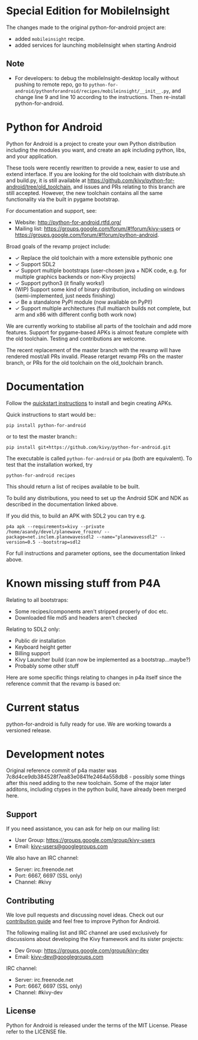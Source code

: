 # Special Edition for MobileInsight

The changes made to the original python-for-android project are:

+ added `mobileinsight` recipe.
+ added services for launching mobileInsight when starting Android

## Note

+ For developers: to debug the mobileInsight-desktop locally without
pushing to remote repo, go to `python-for-android/pythonforandroid/recipes/mobileinsight/__init__.py`,
and change line 9 and line 10 according to the instructions. Then re-install
python-for-android.


# Python for Android

Python for Android is a project to create your own Python distribution
including the modules you want, and create an apk including python,
libs, and your application.

These tools were recently rewritten to provide a new, easier to use
and extend interface. If you are looking for the old toolchain with
distribute.sh and build.py, it is still available at
https://github.com/kivy/python-for-android/tree/old_toolchain, and
issues and PRs relating to this branch are still accepted. However,
the new toolchain contains all the same functionality via the built in
pygame bootstrap.

For documentation and support, see:

- Website: http://python-for-android.rtfd.org/
- Mailing list: https://groups.google.com/forum/#!forum/kivy-users or
  https://groups.google.com/forum/#!forum/python-android.

Broad goals of the revamp project include:

- ✓ Replace the old toolchain with a more extensible pythonic one
- ✓ Support SDL2
- ✓ Support multiple bootstraps (user-chosen java + NDK code, e.g. for
  multiple graphics backends or non-Kivy projects)
- ✓ Support python3 (it finally works!)
- (WIP) Support some kind of binary distribution, including on windows (semi-implemented, just needs finishing)
- ✓ Be a standalone PyPI module (now available on PyPI!)
- ✓ Support multiple architectures (full multiarch builds not complete, but arm and x86 with different config both work now)

We are currently working to stabilise all parts of the toolchain and
add more features. Support for pygame-based APKs is almost feature
complete with the old toolchain. Testing and contributions are
welcome.

The recent replacement of the master branch with the revamp will have
rendered most/all PRs invalid. Please retarget revamp PRs on the
master branch, or PRs for the old toolchain on the old_toolchain
branch.

# Documentation

Follow the
[quickstart instructions](https://python-for-android.readthedocs.org/en/latest/quickstart/)
to install and begin creating APKs.

Quick instructions to start would be::

    pip install python-for-android

or to test the master branch::

    pip install git+https://github.com/kivy/python-for-android.git

The executable is called `python-for-android` or `p4a` (both are
equivalent). To test that the installation worked, try

    python-for-android recipes

This should return a list of recipes available to be built.

To build any distributions, you need to set up the Android SDK and NDK
as described in the documentation linked above.

If you did this, to build an APK with SDL2 you can try e.g.

    p4a apk --requirements=kivy --private /home/asandy/devel/planewave_frozen/ --package=net.inclem.planewavessdl2 --name="planewavessdl2" --version=0.5 --bootstrap=sdl2

For full instructions and parameter options, see the documentation
linked above.

# Known missing stuff from P4A

Relating to all bootstraps:
- Some recipes/components aren't stripped properly of doc etc.
- Downloaded file md5 and headers aren't checked

Relating to SDL2 only:
- Public dir installation
- Keyboard height getter
- Billing support
- Kivy Launcher build (can now be implemented as a bootstrap...maybe?)
- Probably some other stuff

Here are some specific things relating to changes in p4a itself since
the reference commit that the revamp is based on:

# Current status

python-for-android is fully ready for use. We are working towards a versioned release.

# Development notes

Original reference commit of p4a master was
7c8d4ce9db384528f7ea83e0841fe2464a558db8 - possibly some things after
this need adding to the new toolchain. Some of the major later
additons, including ctypes in the python build, have already been
merged here.

Support
-------

If you need assistance, you can ask for help on our mailing list:

* User Group: https://groups.google.com/group/kivy-users
* Email: kivy-users@googlegroups.com

We also have an IRC channel:

* Server: irc.freenode.net
* Port: 6667, 6697 (SSL only)
* Channel: #kivy

Contributing
------------

We love pull requests and discussing novel ideas. Check out our
[contribution guide](http://kivy.org/docs/contribute.html) and
feel free to improve Python for Android.

The following mailing list and IRC channel are used exclusively for
discussions about developing the Kivy framework and its sister projects:

* Dev Group: https://groups.google.com/group/kivy-dev
* Email: kivy-dev@googlegroups.com

IRC channel:

* Server: irc.freenode.net
* Port: 6667, 6697 (SSL only)
* Channel: #kivy-dev

License
-------

Python for Android is released under the terms of the MIT License. Please refer to the
LICENSE file.
